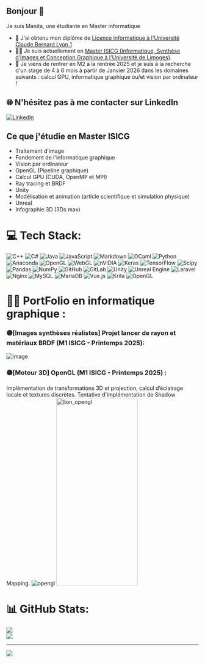 ## Bonjour 👋
Je suis Manita, une étudiante en Master informatique
* 🌱 J'ai obtenu mon diplôme de [Licence informatique à l'Université Claude Bernard Lyon 1](http://licence-info.univ-lyon1.fr/LICENCE/Documents/plaquette_L_info.pdf)
* 👩‍💻 Je suis actuellement en [Master ISICG (Informatique, Synthèse d’Images et Conception Graphique à l'Université de Limoges)](https://www.sciences.unilim.fr/informatique/master-informatique-isicg/). 
* 🤝 Je viens de rentrer en M2 à la rentrée 2025 et je suis à la recherche d'un stage de 4 à 6 mois à partir de Janvier 2026 dans les domaines suivants : calcul GPU, informatique graphique ou/et vision par ordinateur !

## 🌐 N'hésitez pas à me contacter sur LinkedIn
[![LinkedIn](https://img.shields.io/badge/LinkedIn-%230077B5.svg?logo=linkedin&logoColor=white)](https://linkedin.com/in/manita-mao) 

## Ce que j'étudie en Master ISICG
* Traitement d'image
* Fondement de l'informatique graphique
* Vision par ordinateur
* OpenGL (Pipeline graphique)
* Calcul GPU (CUDA, OpenMP et MPI)
* Ray tracing et BRDF
* Unity
* Modélisation et animation (article scientifique et simulation physique)
* Unreal
* Infographie 3D (3Ds max)

# 💻 Tech Stack:
![C++](https://img.shields.io/badge/c++-%2300599C.svg?style=for-the-badge&logo=c%2B%2B&logoColor=white) ![C#](https://img.shields.io/badge/c%23-%23239120.svg?style=for-the-badge&logo=csharp&logoColor=white) ![Java](https://img.shields.io/badge/java-%23ED8B00.svg?style=for-the-badge&logo=openjdk&logoColor=white) ![JavaScript](https://img.shields.io/badge/javascript-%23323330.svg?style=for-the-badge&logo=javascript&logoColor=%23F7DF1E) ![Markdown](https://img.shields.io/badge/markdown-%23000000.svg?style=for-the-badge&logo=markdown&logoColor=white) ![OCaml](https://img.shields.io/badge/OCaml-%23E98407.svg?style=for-the-badge&logo=ocaml&logoColor=white) ![Python](https://img.shields.io/badge/python-3670A0?style=for-the-badge&logo=python&logoColor=ffdd54) ![Anaconda](https://img.shields.io/badge/Anaconda-%2344A833.svg?style=for-the-badge&logo=anaconda&logoColor=white) ![OpenGL](https://img.shields.io/badge/OpenGL-%23FFFFFF.svg?style=for-the-badge&logo=opengl) ![WebGL](https://img.shields.io/badge/WebGL-990000?logo=webgl&logoColor=white&style=for-the-badge) ![nVIDIA](https://img.shields.io/badge/cuda-000000.svg?style=for-the-badge&logo=nVIDIA&logoColor=green) ![Keras](https://img.shields.io/badge/Keras-%23D00000.svg?style=for-the-badge&logo=Keras&logoColor=white) ![TensorFlow](https://img.shields.io/badge/TensorFlow-%23FF6F00.svg?style=for-the-badge&logo=TensorFlow&logoColor=white) ![Scipy](https://img.shields.io/badge/SciPy-%230C55A5.svg?style=for-the-badge&logo=scipy&logoColor=%white) ![Pandas](https://img.shields.io/badge/pandas-%23150458.svg?style=for-the-badge&logo=pandas&logoColor=white) ![NumPy](https://img.shields.io/badge/numpy-%23013243.svg?style=for-the-badge&logo=numpy&logoColor=white) ![GitHub](https://img.shields.io/badge/github-%23121011.svg?style=for-the-badge&logo=github&logoColor=white) ![GitLab](https://img.shields.io/badge/gitlab-%23181717.svg?style=for-the-badge&logo=gitlab&logoColor=white) ![Unity](https://img.shields.io/badge/unity-%23000000.svg?style=for-the-badge&logo=unity&logoColor=white) ![Unreal Engine](https://img.shields.io/badge/unrealengine-%23313131.svg?style=for-the-badge&logo=unrealengine&logoColor=white) ![Laravel](https://img.shields.io/badge/laravel-%23FF2D20.svg?style=for-the-badge&logo=laravel&logoColor=white) ![Nginx](https://img.shields.io/badge/nginx-%23009639.svg?style=for-the-badge&logo=nginx&logoColor=white) ![MySQL](https://img.shields.io/badge/mysql-4479A1.svg?style=for-the-badge&logo=mysql&logoColor=white) ![MariaDB](https://img.shields.io/badge/MariaDB-003545?style=for-the-badge&logo=mariadb&logoColor=white) ![Vue.js](https://img.shields.io/badge/vue.js-%2335495e.svg?style=for-the-badge&logo=vuedotjs&logoColor=%234FC08D) ![Krita](https://img.shields.io/badge/Krita-203759?style=for-the-badge&logo=krita&logoColor=EEF37B) ![OpenGL](https://img.shields.io/badge/OpenGL-white?logo=OpenGL&style=for-the-badge)

# 👩‍💻 PortFolio en informatique graphique :

### 🟣[Images synthèses réalistes] Projet lancer de rayon et matériaux BRDF (M1 ISICG - Printemps 2025): 
![image](https://github.com/user-attachments/assets/f6472ae6-9ba6-400b-963c-13f54729e497)

### 🟣[Moteur 3D] OpenGL (M1 ISICG - Printemps 2025) : 
Implémentation de transformations 3D et projection, calcul d’éclairage locale et textures discrètes. Tentative d'implémentation de Shadow Mapping.
![opengl](https://github.com/user-attachments/assets/5decc32b-bae9-45ed-b751-b4697ab6344e)
<img width="213" height="491" alt="lion_opengl" src="https://github.com/user-attachments/assets/d7a53311-9592-4098-8fb7-8a13f911b59c" />


# 📊 GitHub Stats:
![](https://github-readme-stats.vercel.app/api?username=Joceima&theme=cobalt&hide_border=false&include_all_commits=true&count_private=true)<br/>
![](https://nirzak-streak-stats.vercel.app/?user=Joceima&theme=cobalt&hide_border=false)<br/>

---
[![](https://visitcount.itsvg.in/api?id=Joceima&icon=7&color=0)](https://visitcount.itsvg.in)

<!-- Proudly created with GPRM ( https://gprm.itsvg.in ) -->


